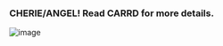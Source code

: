 ### CHERIE/ANGEL! Read CARRD for more details. 
![image](https://github.com/cheriecrush/cheriecrush/assets/137821742/4e7751e9-02c3-4918-913b-0c341decee09)

